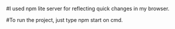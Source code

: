 #I used npm lite server for reflecting quick changes in my browser.

#To run the project, just type npm start on cmd.